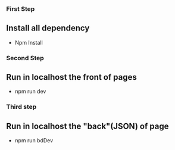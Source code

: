 ### First Step
## Install all dependency

- Npm Install

### Second Step
## Run in localhost the front of pages
- npm run dev

### Third step
## Run in localhost the "back"(JSON) of page
- npm run bdDev